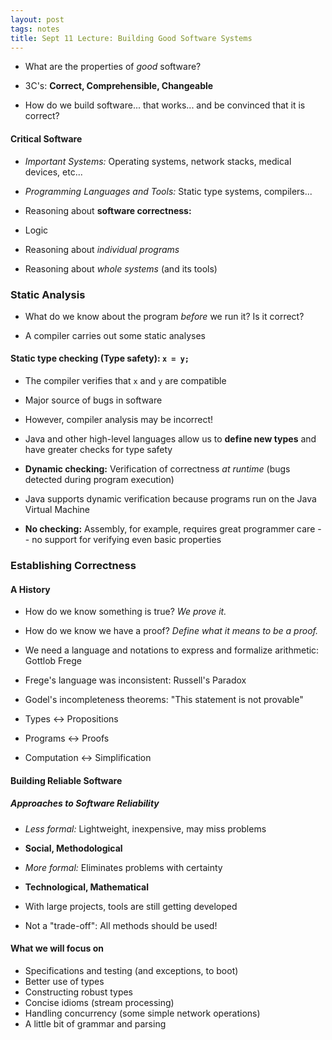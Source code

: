 ```yaml
---
layout: post
tags: notes
title: Sept 11 Lecture: Building Good Software Systems
---
```


- What are the properties of *good* software?

 - 3C's: **Correct, Comprehensible, Changeable**


- How do we build software... that works... and be convinced that it is correct?

#### Critical Software
- *Important Systems:* Operating systems, network stacks, medical devices, etc...
- *Programming Languages and Tools:* Static type systems, compilers...

- Reasoning about **software correctness:**
 - Logic
 - Reasoning about *individual programs*
 - Reasoning about *whole systems* (and its tools)

### Static Analysis
- What do we know about the program *before* we run it? Is it correct?

- A compiler carries out some static analyses

#### **Static type checking (Type safety):** `x = y;`
- The compiler verifies that `x` and `y` are compatible

 - Major source of bugs in software

 - However, compiler analysis may be incorrect!

- Java and other high-level languages allow us to **define new types** and have greater checks for type safety

- **Dynamic checking:** Verification of correctness *at runtime* (bugs detected during program execution)

 - Java supports dynamic verification because programs run on the Java Virtual Machine


- **No checking:** Assembly, for example, requires great programmer care -- no support for verifying even basic properties

### Establishing Correctness
#### A History

- How do we know something is true? *We prove it.*

- How do we know we have a proof? *Define what it means to be a proof.*
 - We need a language and notations to express and formalize arithmetic: Gottlob Frege
 - Frege's language was inconsistent: Russell's Paradox
 - Godel's incompleteness theorems: "This statement is not provable"


 - Types <-> Propositions
 - Programs <-> Proofs
 - Computation <-> Simplification

#### Building Reliable Software

##### Approaches to Software Reliability

- *Less formal:* Lightweight, inexpensive, may miss problems
 - **Social, Methodological**


- *More formal:* Eliminates problems with certainty
 - **Technological, Mathematical**
 - With large projects, tools are still getting developed


- Not a "trade-off": All methods should be used!

#### What we will focus on
- Specifications and testing (and exceptions, to boot)
- Better use of types
- Constructing robust types
- Concise idioms (stream processing)
- Handling concurrency (some simple network operations)
- A little bit of grammar and parsing
